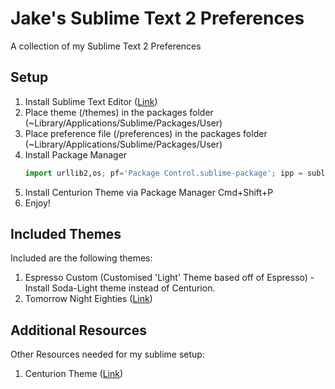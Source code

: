 Jake's Sublime Text 2 Preferences
===================

A collection of my Sublime Text 2 Preferences

## Setup
1. Install Sublime Text Editor ([Link](http://www.sublimetext.com/))
2. Place theme (/themes) in the packages folder (~Library/Applications/Sublime/Packages/User)
3. Place preference file (/preferences) in the packages folder (~Library/Applications/Sublime/Packages/User)
4. Install Package Manager
	```python
	import urllib2,os; pf='Package Control.sublime-package'; ipp = sublime.installed_packages_path(); os.makedirs( ipp ) if not os.path.exists(ipp) else None; urllib2.install_opener( urllib2.build_opener( urllib2.ProxyHandler( ))); open( os.path.join( ipp, pf), 'wb' ).write( urllib2.urlopen( 'http://sublime.wbond.net/' +pf.replace( ' ','%20' )).read()); print( 'Please restart Sublime Text to finish installation')
	```
5. Install Centurion Theme via Package Manager
	Cmd+Shift+P
6. Enjoy!

## Included Themes

Included are the following themes:
1. Espresso Custom (Customised 'Light' Theme based off of Espresso) - Install Soda-Light theme instead of Centurion.
2. Tomorrow Night Eighties ([Link](https://github.com/chriskempson/tomorrow-theme))

## Additional Resources

Other Resources needed for my sublime setup:
1. Centurion Theme ([Link](https://github.com/allanhortle/Centurion))